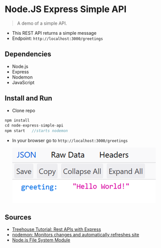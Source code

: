# Node.JS Express Simple API

> A demo of a simple API.
- This REST API returns a simple message
- Endpoint: ` http://localhost:3000/greetings `

## Dependencies

- Node.js
- Express
- Nodemon
- JavaScript

## Install and Run

- Clone repo
```js
npm install
cd node-express-simple-api
npm start   //starts nodemon
```
- In your browser go to ` http://localhost:3000/greetings `


<p align="center">
  <img src="/api-data.png">
</p>


## Sources

- [Treehouse Tutorial: Rest APIs with Express](https://teamtreehouse.com/library/rest-apis-with-express)
- [nodemon: Monitors changes and automatically refreshes site](https://nodemon.io/)
- [Node.js File System Module](https://www.w3schools.com/nodejs/nodejs_filesystem.asp)

